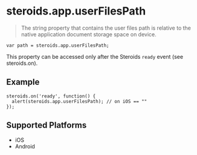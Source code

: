steroids.app.userFilesPath
=================

  > The string property that contains the user files path is relative to the native application document storage space on device.

    var path = steroids.app.userFilesPath;

This property can be accessed only after the Steroids `ready` event (see steroids.on).

Example
-------

    steroids.on('ready', function() {
      alert(steroids.app.userFilesPath); // on iOS == ""
    });

Supported Platforms
-------------------

- iOS
- Android
